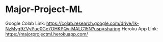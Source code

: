 # Major-Project-ML
Google Colab Link: https://colab.research.google.com/drive/1k-NzMvg9ZVyPue0Ge7OHKPQv-MALC15N?usp=sharing
Heroku App Link: https://majorprojectml.herokuapp.com/
